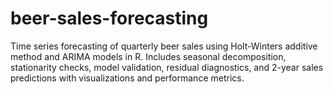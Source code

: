 # beer-sales-forecasting
Time series forecasting of quarterly beer sales using Holt-Winters additive method and ARIMA models in R. Includes seasonal decomposition, stationarity checks, model validation, residual diagnostics, and 2-year sales predictions with visualizations and performance metrics.
